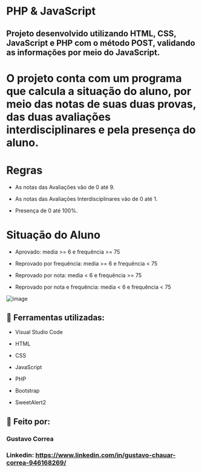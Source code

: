 # PHP & JavaScript


## Projeto desenvolvido utilizando HTML, CSS, JavaScript e PHP com o método POST, validando as informações por meio do JavaScript.


# O projeto conta com um programa que calcula a situação do aluno, por meio das notas de suas duas provas, das duas avaliações interdisciplinares e pela presença do aluno.


# Regras

* As notas das Avaliações vão de 0 até 9.

* As notas das Avaliações Interdisciplinares vão de 0 até 1.

* Presença de 0 até 100%.


# Situação do Aluno

* Aprovado: media >= 6 e frequência >= 75
  
* Reprovado por frequência: media >= 6 e frequência < 75

* Reprovado por nota: media < 6 e frequência >= 75

* Reprovado por nota e frequência: media < 6 e frequência < 75


![image](https://github.com/ByGustavoo/PHP-JAVASCRIPT/assets/132701636/4962b3be-7280-4c71-b6d8-b2d9667ab757)


## 🚀 Ferramentas utilizadas:


* Visual Studio Code

* HTML

* CSS

* JavaScript

* PHP

* Bootstrap

* SweetAlert2


## 📝 Feito por:

### Gustavo Correa

### Linkedin: https://www.linkedin.com/in/gustavo-chauar-correa-946168269/
